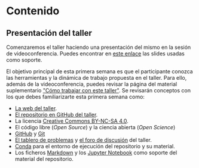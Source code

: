 # Contenido

## Presentación del taller

Comenzaremos el taller haciendo una presentación del mismo en la sesión de videoconferencia.
Puedes encontrar en [este enlace](slides/Intro_Taller.pdf) las slides usadas como soporte.

El objetivo principal de esta primera semana es que el participante conozca las herramientas y la
dinámica de trabajo propuesta en el taller. Para ello, además de la videoconferencia, puedes
revisar la página del material suplementario ["Cómo trabajar con este
taller"](../material_suplementario/como_trabajar/como_trabajar.md). Se revisarán conceptos con los que debes
familiarizarte esta primera semana como:

- [La web del taller](https://www.uibcdf.org/Taller-Ciencia-Datos).
- [El repositorio en GitHub del taller](https://github.com/uibcdf/Taller-Ciencia-Datos).
- La licencia [Creative Commons BY-NC-SA 4.0](https://creativecommons.org/licenses/by-nc-sa/4.0/deed.es_ES).
- El código libre (*Open Source*) y la ciencia abierta (*Open Science*)
- [GitHub](https://github.com/) y [Git](https://git-scm.com/)
- [El tablero de problemas](https://github.com/uibcdf/Taller-Ciencia-Datos/issues) y [el foro de discusión](https://github.com/uibcdf/Taller-Ciencia-Datos/discussions) del taller.
- [Conda](https://docs.conda.io/en/latest/) para el entorno de ejecución del repositorio y su material.
- Los ficheros [Markdown](https://www.markdownguide.org/) y los [Jupyter Notebook](https://jupyter.org/) como soporte del material del repositorio.

